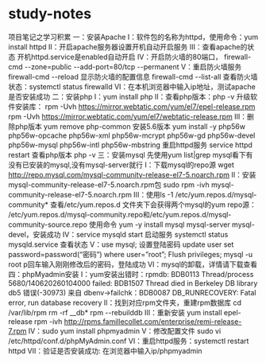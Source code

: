 # study-notes
项目笔记之学习积累
一：安装Apache
  I：软件包的名称为httpd，使用命令：yum install httpd
  II：开启apache服务器设置开机自动开启服务
  III：查看apache的状态 开机httpd.service是enabled自动开启
  IV：开启防火墙的80端口，
    firewall-cmd --zone=public --add-port=80/tcp --permanent
  V：重启防火墙服务 firewall-cmd --reload
    显示防火墙的配置信息 firewall-cmd --list-all
    查看防火墙状态：systemctl status firewalld
  VI：在本机浏览器中输入ip地址，测试apache是否安装成功
二：安装php
  I：yum install php
  II：查看php版本：php -v
  升级软件安装库：
    rpm -Uvh https://mirror.webtatic.com/yum/el7/epel-release.rpm
    rpm -Uvh https://mirror.webtatic.com/yum/el7/webtatic-release.rpm
  III：删除php版本
    yum remove php-common
    安装5.6版本
    yum install -y php56w php56w-opcache php56w-xml php56w-mcrypt php56w-gd php56w-devel php56w-mysql php56w-intl php56w-mbstring
    重启httpd服务 service httpd restart
    查看php版本  php -v
三：安装mysql
  先使用yum list|grep mysql看下有没有已安装的mysql,没有mysql-server就行
  I：下载mysql的repo源
    wget http://repo.mysql.com/mysql-community-release-el7-5.noarch.rpm
  II：安装mysql-community-release-el7-5.noarch.rpm包
    sudo rpm -ivh mysql-community-release-el7-5.noarch.rpm
  III：使用ls -1 /etc/yum.repos.d/mysql-community* 查看/etc/yum.repos.d 文件夹下会获得两个mysql的yum repo源：
    /etc/yum.repos.d/mysql-community.repo和/etc/yum.repos.d/mysql-community-source.repo
    使用命令 yum -y install mysql mysql-server mysql-devel，安装成功
  IV：service mysqld start 启动服务
    systemctl status mysqld.service 查看状态
  V：use mysql;
    设置登陆密码 update user set password=password(“密码”) where user=”root”;
    Flush privileges; 
    mysql -u root p回车输入刚刚修改后的密码，登陆成功
  VI：mysql的卸载，详情请下载查看
四：phpMyadmin安装
  I：yum安装出错时：rpmdb: BDB0113 Thread/process 5680/140620260104000 failed: BDB1507 Thread died in Berkeley DB library 
      db5 错误(-30973) 来自 dbenv->failchk：BDB0087 DB_RUNRECOVERY: Fatal error, run database recovery
  II：找到对应rpm文件夹，重建rpm数据库
    cd /var/lib/rpm
    rm -rf __db*
    rpm --rebuilddb
  III：重新安装
    yum install epel-release
    rpm -ivh http://rpms.famillecollet.com/enterprise/remi-release-7.rpm
  IV：sudo yum install phpmyadmin
  V：修改配置文件
    sudo vi /etc/httpd/conf.d/phpMyAdmin.conf
  VI：重启httpd服务：systemctl restart httpd
  VII：验证是否安装成功:
    在浏览器中输入ip/phpmyadmin
  
  
  
